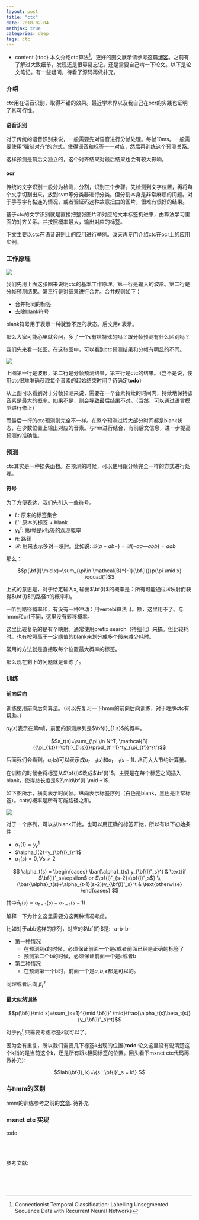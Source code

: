 ```yaml
---
layout: post
title: "ctc"
date: 2018-02-04
mathjax: true
categories: deep
tags: ctc
---
```

* content
{:toc}
本文介绍ctc算法[^ctc]。更好的图文展示请参考这篇[博客](https://distill.pub/2017/ctc/)。之前有了解过大致细节，发现还是很容易忘记。还是需要自己啃一下论文。以下是论文笔记。有一些疑问，待看了源码再做补充。



### 介绍

ctc用在语音识别，取得不错的效果。最近学术界以及我自己在ocr的实践也证明了其可行性。

#### 语音识别

对于传统的语音识别来说，一般需要先对语音进行分帧处理。每帧10ms。一般需要使用”强制对齐“的方式，使得语音和标签一一对应，然后再训练这个预测关系。

这样预测是前后文独立的，这个对齐结果对最后结果也会有较大影响。

#### ocr

传统的文字识别一般分为检测，分割，识别三个步骤。先检测到文字位置，再将每个文字切割出来，放到svm等分类器进行分类。但分割本身是非常麻烦的问题。对于手写字有黏连的情况，或者验证码这种故意扭曲的图片，很难有很好的结果。

基于ctc的文字识别就是直接把整张图片和对应的文本标签扔进来，由算法学习里面的对齐关系。并按照概率最大，输出对应的标签。

下文主要以ctc在语音识别上的应用进行举例。改天再专门介绍ctc在ocr上的应用实例。

### 工作原理

![](http://vsooda.github.io/assets/ctc/ctc_predict.png)

我们先用上面这张图来说明ctc的基本工作原理。第一行是输入的波形。第二行是分帧预测结果。第三行是对结果进行合并。合并规则如下：

* 合并相同的标签
* 去除blank符号

blank符号用于表示一种犹豫不定的状态。后文用$\epsilon$ 表示。

那么大家可能心里就会问，多了一个$\epsilon$有啥特殊的吗？跟分帧预测有什么区别吗？

我们先来看一张图。在这张图中，可以看到ctc预测结果和分帧有明显的不同。

![](http://vsooda.github.io/assets/ctc/ctc_vs_frame.png)

上图第一行是波形，第二行是分帧预测结果，第三行是ctc的结果。（岂不是说，使用ctc很难准确获取每个音素的起始结束时间？待确定**todo**）

从上图可以看到对于分帧预测来说，需要在一个音素持续的时间内，持续地保持该音素是最大的概率。如果不是，则会导致最后结果不对。（当然，可以通过语言模型进行修正）

而最后一行的ctc预测则完全不一样。在整个预测过程大部分时间都是blank状态，在少数位置上输出对应的音素。与rnn进行结合，有前后文信息，进一步提高预测的准确性。

### 预测

ctc其实是一种损失函数。在预测的时候，可以使用跟分帧完全一样的方式进行处理。

#### 符号

为了方便表达，我们先引入一些符号。

* $L$: 原来的标签集合
* $L'$: 原本的标签 + blank
* $y_k^t$: 第$t$帧是$k$标签的观测概率
* $\pi$: 路径
* $\mathcal{B}$: 用来表示多对一映射。比如说: $\mathcal{B}(a-ab-)=\mathcal{B}(-aa—abb)=aab$

那么：

$$p(\bf{l}\mid x)=\sum_{\pi\in \mathcal{B}^{-1}(\bf{l})}p(\pi \mid x) \qquad(1)$$

上式的意思是，对于给定输入x, 输出$\bf{l}$的概率是：所有可能通过$\mathcal{B}$映射而获得$\bf{l}$的路径$\pi$的概率和。

一听到路径概率和，有没有一种冲动：用vertebi算法 :)。额，这里用不了。与hmm和crf不同，这里没有转移概率。

这里比较复杂的是有个映射。通常使用prefix search（待细化）来搞。但比较耗时。也有按照高于一定阈值的blank来划分成多个段来减少耗时。

常用的方法就是直接取每个位置最大概率的标签。

那么现在剩下的问题就是训练了。

### 训练

#### 前向后向

训练使用前向后向算法。（可以先复习一下hmm的前向后向训练，对于理解ctc有帮助。）

$\alpha_t(s)$表示在第$t$帧，前面的预测序列是$\bf{l}_{1:s}$的概率。

$$a_t(s)=\sum_{\pi \in N^T, \mathcal{B}({\pi_{1:t})=\bf{l}_{1:s}}}\prod_{t'=1}^ty_{\pi_{t'}}^{t'}$$

后面我们会看到，$\alpha_t(s)$可以表示成$\alpha_{t-1}(s)$和$\alpha_{t-1}(s-1)$. 从而大大节约计算量。

在训练的时候会将标签从$\bf{l}​$改成$\bf{l}'​$。主要是在每个标签之间插入blank。使得总长度是$2\mid\bf{l} \mid +1​$.

如下图所示，横向表示时间帧。纵向表示标签序列（白色是blank，黑色是正常标签）。cat的概率是所有可能路径之和。

![](http://vsooda.github.io/assets/ctc/cat.png)

对于一个序列，可以从blank开始，也可以用正确的标签开始，所以有以下初始条件：

*  $\alpha_1(1)=y_\epsilon^1$
*  $\alpha_1(2)=y_{\bf{l}_1}^1$
*  $\alpha_1(s)=0, \forall s>2$



$$
\alpha_t(s) =
\begin{cases}
\bar{\alpha}_t(s) y_{\bf{l}'_s}^t & \text{if $\bf{l}'_s=\epsilon$ or $\bf{l}'_{s-2}=\bf{l}'_s$} \\
(\bar{\alpha}_t(s)+\alpha_{t-1}(s-2))y_{\bf{l}'_s}^t & \text{otherwise}
\end{cases}
$$

其中$\bar{\alpha}_t(s)=\alpha_{t-1}(s)+\alpha_{t-1}(s-1)$

解释一下为什么这里需要分这两种情况考虑。

比如对于abb这样的序列，对应的$\bf{l'}$是: -a-b-b-

* 第一种情况
  * 在预测到$\epsilon$的时候，必须保证前面一个是$\epsilon$或者前面已经是正确的标签了
  * 预测第二个b的时候，必须保证前面一个是$\epsilon$或者b
* 第二种情况
  * 在预测第一个b时，前面一个是$a,b,\epsilon$都是可以的。



同理或者后向 $\beta_t^s$	



#### 最大似然训练

$$p(\bf{l}\mid x)=\sum_{s=1}^{\mid \bf{l}' \mid}\frac{\alpha_t(s)\beta_t(s)}{y_{\bf{l}'_s}^t}$$

对于$y_k^t$,只需要考虑标签$k$就可以了。

因为会有重复，所以我们需要几下标签$k$出现的位置(**todo**:论文这里没有说清楚这个k指的是当前这个k，还是所有跟k相同标签的位置。回头看下mxnet ctc代码再做补充):

$$lab(\bf{l}, k)=\{s : \bf{l}'_s = k\} $$



### 与hmm的区别

hmm的训练参考之前的[文章](http://vsooda.github.io/2015/10/27/hmm-tts/). 待补充



### mxnet ctc 实现

todo

​		

​	
参考文献:

[^ctc]: Connectionist Temporal Classification: Labelling Unsegmented Sequence Data with Recurrent Neural Networks




​			
​		
​	